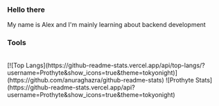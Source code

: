 ### Hello there
My name is Alex and I'm mainly learning about backend development 
<br/>

### Tools

<br/>
[![Top Langs](https://github-readme-stats.vercel.app/api/top-langs/?username=Prothyte&show_icons=true&theme=tokyonight)](https://github.com/anuraghazra/github-readme-stats)
![Prothyte Stats](https://github-readme-stats.vercel.app/api?username=Prothyte&show_icons=true&theme=tokyonight)
